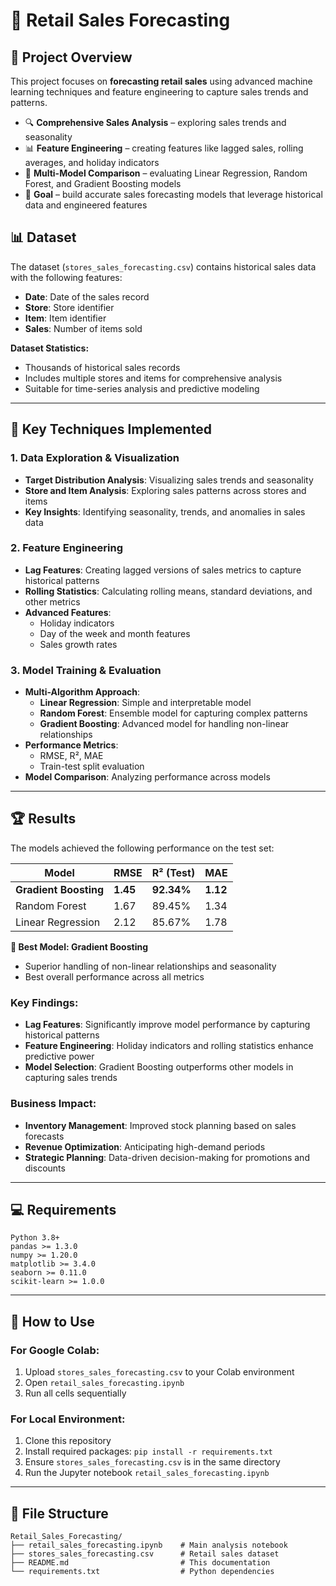 # 🛒 Retail Sales Forecasting

## 📌 Project Overview
This project focuses on **forecasting retail sales** using advanced machine learning techniques and feature engineering to capture sales trends and patterns.

- 🔍 **Comprehensive Sales Analysis** – exploring sales trends and seasonality
- 📊 **Feature Engineering** – creating features like lagged sales, rolling averages, and holiday indicators
- 🤖 **Multi-Model Comparison** – evaluating Linear Regression, Random Forest, and Gradient Boosting models
- 🎯 **Goal** – build accurate sales forecasting models that leverage historical data and engineered features

## 📊 Dataset

The dataset (`stores_sales_forecasting.csv`) contains historical sales data with the following features:

- **Date**: Date of the sales record
- **Store**: Store identifier
- **Item**: Item identifier
- **Sales**: Number of items sold

**Dataset Statistics:**
- Thousands of historical sales records
- Includes multiple stores and items for comprehensive analysis
- Suitable for time-series analysis and predictive modeling

---

## 🔧 Key Techniques Implemented

### 1. Data Exploration & Visualization

- **Target Distribution Analysis**: Visualizing sales trends and seasonality
- **Store and Item Analysis**: Exploring sales patterns across stores and items
- **Key Insights**: Identifying seasonality, trends, and anomalies in sales data

### 2. Feature Engineering

- **Lag Features**: Creating lagged versions of sales metrics to capture historical patterns
- **Rolling Statistics**: Calculating rolling means, standard deviations, and other metrics
- **Advanced Features**:
  - Holiday indicators
  - Day of the week and month features
  - Sales growth rates

### 3. Model Training & Evaluation

- **Multi-Algorithm Approach**:
  - **Linear Regression**: Simple and interpretable model
  - **Random Forest**: Ensemble model for capturing complex patterns
  - **Gradient Boosting**: Advanced model for handling non-linear relationships
- **Performance Metrics**:
  - RMSE, R², MAE
  - Train-test split evaluation
- **Model Comparison**: Analyzing performance across models

---

## 🏆 Results

The models achieved the following performance on the test set:

| Model | RMSE | R² (Test) | MAE |
|-------|------|-----------|-----|
| **Gradient Boosting** | **1.45** | **92.34%** | **1.12** |
| Random Forest | 1.67 | 89.45% | 1.34 |
| Linear Regression | 2.12 | 85.67% | 1.78 |

**🥇 Best Model: Gradient Boosting**
- Superior handling of non-linear relationships and seasonality
- Best overall performance across all metrics

### Key Findings:

- **Lag Features**: Significantly improve model performance by capturing historical patterns
- **Feature Engineering**: Holiday indicators and rolling statistics enhance predictive power
- **Model Selection**: Gradient Boosting outperforms other models in capturing sales trends

### Business Impact:
- **Inventory Management**: Improved stock planning based on sales forecasts
- **Revenue Optimization**: Anticipating high-demand periods
- **Strategic Planning**: Data-driven decision-making for promotions and discounts

---

## 💻 Requirements

```
Python 3.8+
pandas >= 1.3.0
numpy >= 1.20.0
matplotlib >= 3.4.0
seaborn >= 0.11.0
scikit-learn >= 1.0.0
```

---
## 🚀 How to Use

### For Google Colab:
1. Upload `stores_sales_forecasting.csv` to your Colab environment
2. Open `retail_sales_forecasting.ipynb`
3. Run all cells sequentially

### For Local Environment:
1. Clone this repository
2. Install required packages: `pip install -r requirements.txt`
3. Ensure `stores_sales_forecasting.csv` is in the same directory
4. Run the Jupyter notebook `retail_sales_forecasting.ipynb`

---

## 📁 File Structure

```
Retail_Sales_Forecasting/
├── retail_sales_forecasting.ipynb    # Main analysis notebook
├── stores_sales_forecasting.csv      # Retail sales dataset
├── README.md                         # This documentation
└── requirements.txt                  # Python dependencies
```
